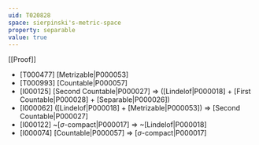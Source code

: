 ```yaml
---
uid: T020828
space: sierpinski's-metric-space
property: separable
value: true
---
```

[[Proof]]

* [T000477] [Metrizable|P000053]
* [T000993] [Countable|P000057]
* [I000125] [Second Countable|P000027] => ([Lindelof|P000018] + [First Countable|P000028] + [Separable|P000026])
* [I000062] ([Lindelof|P000018] + [Metrizable|P000053]) => [Second Countable|P000027]
* [I000122] ~[$\sigma$-compact|P000017] => ~[Lindelof|P000018]
* [I000074] [Countable|P000057] => [$\sigma$-compact|P000017]

